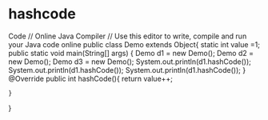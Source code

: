 # hashcode
Code
// Online Java Compiler
// Use this editor to write, compile and run your Java code online
public class Demo extends Object{
static int value =1; 
    public static void main(String[] args) {
         Demo d1 = new Demo();
          Demo d2 = new Demo();
            Demo d3   = new Demo();
        System.out.println(d1.hashCode()); 
System.out.println(d1.hashCode()); 
System.out.println(d1.hashCode()); 
    }
    @Override
    public int hashCode(){
        return value++;
    
    }
}
